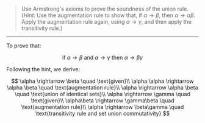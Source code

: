 > Use Armstrong's axioms to prove the soundness of the union rule. (_Hint_: Use the 
> augmentation rule to show that, if $\alpha \rightarrow \beta$, then 
> $\alpha \rightarrow \alpha \beta$. Apply the augmentation rule again, using 
> $\alpha \rightarrow \gamma$, and then apply the transitivity rule.)

--------------------------------

To prove that: 

$$
\text{if $\alpha \rightarrow \beta$ and $\alpha \rightarrow \gamma$ then $\alpha \rightarrow \beta \gamma$ }
$$

Following the hint, we derive: 

$$ \alpha \rightarrow \beta \quad \text{given}\\
\alpha \alpha \rightarrow \alpha \beta \quad \text{augmentation rule}\\
\alpha \rightarrow \alpha \beta \quad \text{union of identical sets}\\
\alpha \rightarrow \gamma \quad \text{given}\\
\alpha\beta \rightarrow \gamma\beta \quad \text{augmentation rule}\\
\alpha \rightarrow \beta\gamma \quad \text{transitivity rule and set union commutativity}
$$